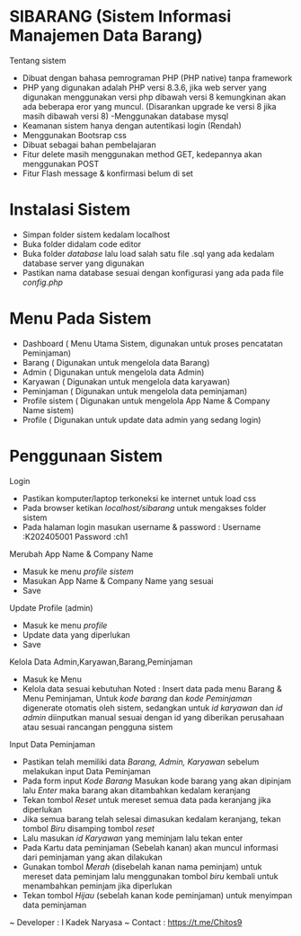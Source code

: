 # SIBARANG (Sistem Informasi Manajemen Data Barang)

Tentang sistem
- Dibuat dengan bahasa pemrograman PHP (PHP native) tanpa framework
- PHP yang digunakan adalah PHP versi 8.3.6, jika web server yang digunakan menggunakan versi php dibawah versi 8 kemungkinan akan ada beberapa eror yang muncul. (Disarankan upgrade ke versi 8 jika masih dibawah versi 8)
-Menggunakan database mysql
- Keamanan sistem hanya dengan autentikasi login (Rendah)
- Menggunakan Bootsrap css
- Dibuat sebagai bahan pembelajaran
- Fitur delete masih menggunakan method GET, kedepannya akan menggunakan POST
- Fitur Flash message & konfirmasi belum di set

# Instalasi Sistem

- Simpan folder sistem kedalam localhost
- Buka folder didalam code editor
- Buka folder _database_ lalu load salah satu file .sql yang ada kedalam database server yang digunakan
- Pastikan nama database sesuai dengan konfigurasi yang ada pada file _config.php_

# Menu Pada Sistem

- Dashboard ( Menu Utama Sistem, digunakan untuk proses pencatatan Peminjaman)
- Barang ( Digunakan untuk mengelola data Barang)
- Admin ( Digunakan untuk mengelola data Admin)
- Karyawan ( Digunakan untuk mengelola data karyawan)
- Peminjaman ( Digunakan untuk mengelola data peminjaman)
- Profile sistem ( Digunakan untuk mengelola App Name & Company Name sistem)
- Profile ( Digunakan untuk update data admin yang sedang login)

# Penggunaan Sistem

Login
- Pastikan komputer/laptop terkoneksi ke internet untuk load css
- Pada browser ketikan _localhost/sibarang_ untuk mengakses folder sistem
- Pada halaman login masukan username & password :
Username :K202405001
Password :ch1

Merubah App Name & Company Name
- Masuk ke menu _profile sistem_
- Masukan App Name & Company Name yang sesuai
- Save

Update Profile (admin)
- Masuk ke menu _profile_
- Update data yang diperlukan
- Save

Kelola Data Admin,Karyawan,Barang,Peminjaman
- Masuk ke Menu
- Kelola data sesuai kebutuhan
Noted : Insert data pada menu Barang & Menu Peminjaman, Untuk _kode barang_ dan _kode Peminjaman_ digenerate otomatis oleh sistem, sedangkan untuk _id karyawan_ dan _id admin_ diinputkan manual sesuai dengan id yang diberikan perusahaan
atau sesuai rancangan pengguna sistem

Input Data Peminjaman
- Pastikan telah memiliki data _Barang, Admin, Karyawan_ sebelum melakukan input Data Peminjaman
- Pada form input _Kode Barang_ Masukan kode barang yang akan dipinjam lalu _Enter_ maka barang akan ditambahkan kedalam keranjang
- Tekan tombol _Reset_ untuk mereset semua data pada keranjang jika diperlukan
- Jika semua barang telah selesai dimasukan kedalam keranjang, tekan tombol _Biru_ disamping tombol _reset_
- Lalu masukan _id Karyawan_ yang meminjam lalu tekan enter
- Pada Kartu data peminjaman (Sebelah kanan) akan muncul informasi dari peminjaman yang akan dilakukan
- Gunakan tombol _Merah_ (disebelah kanan nama peminjam) untuk mereset data peminjam lalu menggunakan tombol _biru_ kembali untuk menambahkan peminjam jika diperlukan
- Tekan tombol _Hijau_ (sebelah kanan kode peminjaman) untuk menyimpan data peminjaman

~ Developer : I Kadek Naryasa
~ Contact : https://t.me/Chitos9
